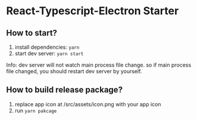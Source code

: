 # React-Typescript-Electron Starter

## How to start?

1. install dependencies: `yarn`
2. start dev server: `yarn start`

Info: dev server will not watch main process file change. so if main process file changed, you should restart dev server by yourself.

## How to build release package?

1. replace app icon at /src/assets/icon.png with your app icon
2. run `yarn pakcage`
